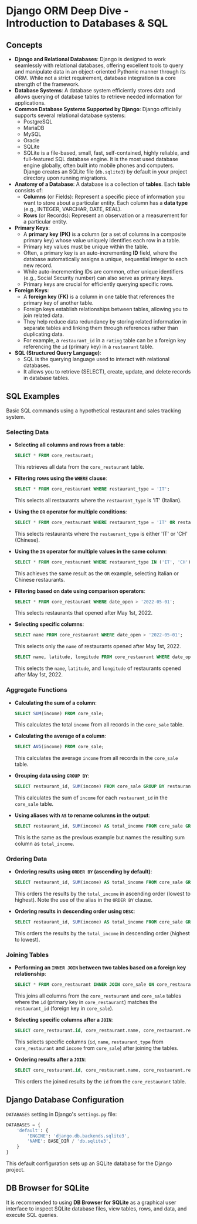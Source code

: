 # Django ORM Deep Dive - Introduction to Databases & SQL

## Concepts

- **Django and Relational Databases**: Django is designed to work seamlessly with relational databases, offering excellent tools to query and manipulate data in an object-oriented Pythonic manner through its ORM. While not a strict requirement, database integration is a core strength of the framework.
- **Database Systems**: A database system efficiently stores data and allows querying of database tables to retrieve needed information for applications.
- **Common Database Systems Supported by Django**: Django officially supports several relational database systems:
  - PostgreSQL
  - MariaDB
  - MySQL
  - Oracle
  - SQLite
  - SQLite is a file-based, small, fast, self-contained, highly reliable, and full-featured SQL database engine. It is the most used database engine globally, often built into mobile phones and computers. Django creates an SQLite file (`db.sqlite3`) by default in your project directory upon running migrations.
- **Anatomy of a Database**: A database is a collection of **tables**. Each **table** consists of:
  - **Columns** (or Fields): Represent a specific piece of information you want to store about a particular entity. Each column has a **data type** (e.g., INTEGER, VARCHAR, DATE, REAL).
  - **Rows** (or Records): Represent an observation or a measurement for a particular entity.
- **Primary Keys**:
  - A **primary key (PK)** is a column (or a set of columns in a composite primary key) whose value uniquely identifies each row in a table.
  - Primary key values must be unique within the table.
  - Often, a primary key is an auto-incrementing **ID** field, where the database automatically assigns a unique, sequential integer to each new record.
  - While auto-incrementing IDs are common, other unique identifiers (e.g., Social Security number) can also serve as primary keys.
  - Primary keys are crucial for efficiently querying specific rows.
- **Foreign Keys**:
  - A **foreign key (FK)** is a column in one table that references the primary key of another table.
  - Foreign keys establish relationships between tables, allowing you to join related data.
  - They help reduce data redundancy by storing related information in separate tables and linking them through references rather than duplicating data.
  - For example, a `restaurant_id` in a `rating` table can be a foreign key referencing the `id` (primary key) in a `restaurant` table.
- **SQL (Structured Query Language)**:
  - SQL is the querying language used to interact with relational databases.
  - It allows you to retrieve (SELECT), create, update, and delete records in database tables.

## SQL Examples

Basic SQL commands using a hypothetical restaurant and sales tracking system.

### Selecting Data

- **Selecting all columns and rows from a table**:

  ```sql
  SELECT * FROM core_restaurant;
  ```

  This retrieves all data from the `core_restaurant` table.

- **Filtering rows using the `WHERE` clause**:

  ```sql
  SELECT * FROM core_restaurant WHERE restaurant_type = 'IT';
  ```

  This selects all restaurants where the `restaurant_type` is 'IT' (Italian).

- **Using the `OR` operator for multiple conditions**:

  ```sql
  SELECT * FROM core_restaurant WHERE restaurant_type = 'IT' OR restaurant_type = 'CH';
  ```

  This selects restaurants where the `restaurant_type` is either 'IT' or 'CH' (Chinese).

- **Using the `IN` operator for multiple values in the same column**:

  ```sql
  SELECT * FROM core_restaurant WHERE restaurant_type IN ('IT', 'CH');
  ```

  This achieves the same result as the `OR` example, selecting Italian or Chinese restaurants.

- **Filtering based on date using comparison operators**:

  ```sql
  SELECT * FROM core_restaurant WHERE date_open > '2022-05-01';
  ```

  This selects restaurants that opened after May 1st, 2022.

- **Selecting specific columns**:

  ```sql
  SELECT name FROM core_restaurant WHERE date_open > '2022-05-01';
  ```

  This selects only the `name` of restaurants opened after May 1st, 2022.

  ```sql
  SELECT name, latitude, longitude FROM core_restaurant WHERE date_open > '2022-05-01';
  ```

  This selects the `name`, `latitude`, and `longitude` of restaurants opened after May 1st, 2022.

### Aggregate Functions

- **Calculating the sum of a column**:

  ```sql
  SELECT SUM(income) FROM core_sale;
  ```

  This calculates the total `income` from all records in the `core_sale` table.

- **Calculating the average of a column**:

  ```sql
  SELECT AVG(income) FROM core_sale;
  ```

  This calculates the average `income` from all records in the `core_sale` table.

- **Grouping data using `GROUP BY`**:

  ```sql
  SELECT restaurant_id, SUM(income) FROM core_sale GROUP BY restaurant_id;
  ```

  This calculates the sum of `income` for each `restaurant_id` in the `core_sale` table.

- **Using aliases with `AS` to rename columns in the output**:
  ```sql
  SELECT restaurant_id, SUM(income) AS total_income FROM core_sale GROUP BY restaurant_id;
  ```
  This is the same as the previous example but names the resulting sum column as `total_income`.

### Ordering Data

- **Ordering results using `ORDER BY` (ascending by default)**:

  ```sql
  SELECT restaurant_id, SUM(income) AS total_income FROM core_sale GROUP BY restaurant_id ORDER BY total_income;
  ```

  This orders the results by the `total_income` in ascending order (lowest to highest). Note the use of the alias in the `ORDER BY` clause.

- **Ordering results in descending order using `DESC`**:
  ```sql
  SELECT restaurant_id, SUM(income) AS total_income FROM core_sale GROUP BY restaurant_id ORDER BY total_income DESC;
  ```
  This orders the results by the `total_income` in descending order (highest to lowest).

### Joining Tables

- **Performing an `INNER JOIN` between two tables based on a foreign key relationship**:

  ```sql
  SELECT * FROM core_restaurant INNER JOIN core_sale ON core_restaurant.id = core_sale.restaurant_id;
  ```

  This joins all columns from the `core_restaurant` and `core_sale` tables where the `id` (primary key in `core_restaurant`) matches the `restaurant_id` (foreign key in `core_sale`).

- **Selecting specific columns after a `JOIN`**:

  ```sql
  SELECT core_restaurant.id, core_restaurant.name, core_restaurant.restaurant_type, core_sale.income FROM core_restaurant INNER JOIN core_sale ON core_restaurant.id = core_sale.restaurant_id;
  ```

  This selects specific columns (`id`, `name`, `restaurant_type` from `core_restaurant` and `income` from `core_sale`) after joining the tables.

- **Ordering results after a `JOIN`**:
  ```sql
  SELECT core_restaurant.id, core_restaurant.name, core_restaurant.restaurant_type, core_sale.income FROM core_restaurant INNER JOIN core_sale ON core_restaurant.id = core_sale.restaurant_id ORDER BY core_restaurant.id;
  ```
  This orders the joined results by the `id` from the `core_restaurant` table.

## Django Database Configuration

`DATABASES` setting in Django's `settings.py` file:

```python
DATABASES = {
    'default': {
        'ENGINE': 'django.db.backends.sqlite3',
        'NAME': BASE_DIR / 'db.sqlite3',
    }
}
```

This default configuration sets up an SQLite database for the Django project.

## DB Browser for SQLite

It is recommended to using **DB Browser for SQLite** as a graphical user interface to inspect SQLite database files, view tables, rows, and data, and execute SQL queries.
